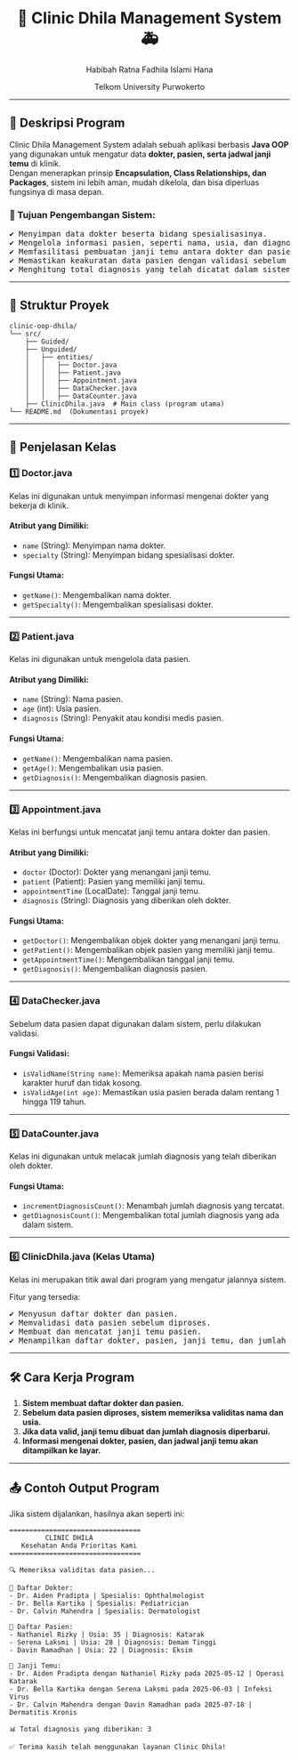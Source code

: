 # <h1 align="center">🏥 Clinic Dhila Management System 🚑</h1>
<p align="center">Habibah Ratna Fadhila Islami Hana</p>
<p align="center">Telkom University Purwokerto</p>

---

## 📣 Deskripsi Program
Clinic Dhila Management System adalah sebuah aplikasi berbasis **Java OOP** yang digunakan untuk mengatur data **dokter, pasien, serta jadwal janji temu** di klinik.  
Dengan menerapkan prinsip **Encapsulation, Class Relationships, dan Packages**, sistem ini lebih aman, mudah dikelola, dan bisa diperluas fungsinya di masa depan.

### 🎯 Tujuan Pengembangan Sistem:
<pre>
✔️ Menyimpan data dokter beserta bidang spesialisasinya.
✔️ Mengelola informasi pasien, seperti nama, usia, dan diagnosis penyakit.
✔️ Memfasilitasi pembuatan janji temu antara dokter dan pasien.
✔️ Memastikan keakuratan data pasien dengan validasi sebelum disimpan.
✔️ Menghitung total diagnosis yang telah dicatat dalam sistem.
</pre>

---

## 📁 Struktur Proyek
```
clinic-oop-dhila/
└── src/
    ├── Guided/
    ├── Unguided/
    │   ├── entities/
    │   │   ├── Doctor.java
    │   │   ├── Patient.java
    │   │   ├── Appointment.java
    │   │   ├── DataChecker.java
    │   │   ├── DataCounter.java
    ├── ClinicDhila.java  # Main class (program utama)
└── README.md  (Dokumentasi proyek)
```

---

## 📌 Penjelasan Kelas

### **1️⃣ Doctor.java**
Kelas ini digunakan untuk menyimpan informasi mengenai dokter yang bekerja di klinik.

#### **Atribut yang Dimiliki**:
- `name` (String): Menyimpan nama dokter.
- `specialty` (String): Menyimpan bidang spesialisasi dokter.

#### **Fungsi Utama**:
- `getName()`: Mengembalikan nama dokter.
- `getSpecialty()`: Mengembalikan spesialisasi dokter.

---

### **2️⃣ Patient.java**
Kelas ini digunakan untuk mengelola data pasien.

#### **Atribut yang Dimiliki**:
- `name` (String): Nama pasien.
- `age` (int): Usia pasien.
- `diagnosis` (String): Penyakit atau kondisi medis pasien.

#### **Fungsi Utama**:
- `getName()`: Mengembalikan nama pasien.
- `getAge()`: Mengembalikan usia pasien.
- `getDiagnosis()`: Mengembalikan diagnosis pasien.

---

### **3️⃣ Appointment.java**
Kelas ini berfungsi untuk mencatat janji temu antara dokter dan pasien.

#### **Atribut yang Dimiliki**:
- `doctor` (Doctor): Dokter yang menangani janji temu.
- `patient` (Patient): Pasien yang memiliki janji temu.
- `appointmentTime` (LocalDate): Tanggal janji temu.
- `diagnosis` (String): Diagnosis yang diberikan oleh dokter.

#### **Fungsi Utama**:
- `getDoctor()`: Mengembalikan objek dokter yang menangani janji temu.
- `getPatient()`: Mengembalikan objek pasien yang memiliki janji temu.
- `getAppointmentTime()`: Mengembalikan tanggal janji temu.
- `getDiagnosis()`: Mengembalikan diagnosis pasien.

---

### **4️⃣ DataChecker.java**
Sebelum data pasien dapat digunakan dalam sistem, perlu dilakukan validasi.

#### **Fungsi Validasi**:
- `isValidName(String name)`: Memeriksa apakah nama pasien berisi karakter huruf dan tidak kosong.
- `isValidAge(int age)`: Memastikan usia pasien berada dalam rentang 1 hingga 119 tahun.

---

### **5️⃣ DataCounter.java**
Kelas ini digunakan untuk melacak jumlah diagnosis yang telah diberikan oleh dokter.

#### **Fungsi Utama**:
- `incrementDiagnosisCount()`: Menambah jumlah diagnosis yang tercatat.
- `getDiagnosisCount()`: Mengembalikan total jumlah diagnosis yang ada dalam sistem.

---

### **6️⃣ ClinicDhila.java (Kelas Utama)**
Kelas ini merupakan titik awal dari program yang mengatur jalannya sistem.

Fitur yang tersedia:
<pre>
✔️ Menyusun daftar dokter dan pasien.
✔️ Memvalidasi data pasien sebelum diproses.
✔️ Membuat dan mencatat janji temu pasien.
✔️ Menampilkan daftar dokter, pasien, janji temu, dan jumlah total diagnosis.
</pre>

---

## 🛠️ Cara Kerja Program
1. **Sistem membuat daftar dokter dan pasien.**
2. **Sebelum data pasien diproses, sistem memeriksa validitas nama dan usia.**
3. **Jika data valid, janji temu dibuat dan jumlah diagnosis diperbarui.**
4. **Informasi mengenai dokter, pasien, dan jadwal janji temu akan ditampilkan ke layar.**

---

## 📤 Contoh Output Program
Jika sistem dijalankan, hasilnya akan seperti ini:

```
=================================
         CLINIC DHILA            
   Kesehatan Anda Prioritas Kami 
=================================

🔍 Memeriksa validitas data pasien...

📌 Daftar Dokter:
- Dr. Aiden Pradipta | Spesialis: Ophthalmologist
- Dr. Bella Kartika | Spesialis: Pediatrician
- Dr. Calvin Mahendra | Spesialis: Dermatologist

📌 Daftar Pasien:
- Nathaniel Rizky | Usia: 35 | Diagnosis: Katarak
- Serena Laksmi | Usia: 28 | Diagnosis: Demam Tinggi
- Davin Ramadhan | Usia: 22 | Diagnosis: Eksim

📌 Janji Temu:
- Dr. Aiden Pradipta dengan Nathaniel Rizky pada 2025-05-12 | Operasi Katarak
- Dr. Bella Kartika dengan Serena Laksmi pada 2025-06-03 | Infeksi Virus
- Dr. Calvin Mahendra dengan Davin Ramadhan pada 2025-07-18 | Dermatitis Kronis

📊 Total diagnosis yang diberikan: 3

✅ Terima kasih telah menggunakan layanan Clinic Dhila!
```
